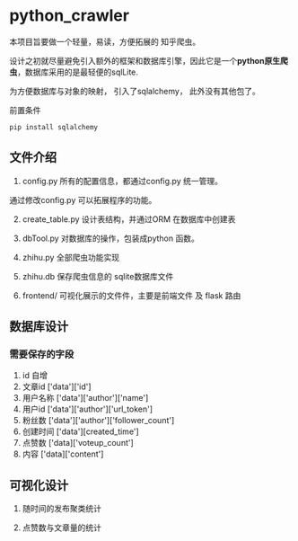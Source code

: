 # python_crawler
本项目旨要做一个轻量，易读，方便拓展的 知乎爬虫。 

设计之初就尽量避免引入额外的框架和数据库引擎，因此它是一个**python原生爬虫**，数据库采用的是最轻便的sqlLite.

为方便数据库与对象的映射， 引入了sqlalchemy， 此外没有其他包了。 

前置条件
```bash
pip install sqlalchemy
```

## 文件介绍
1. config.py 
所有的配置信息，都通过config.py 统一管理。 

通过修改config.py 可以拓展程序的功能。 

2. create_table.py
设计表结构，并通过ORM 在数据库中创建表 

3. dbTool.py
对数据库的操作，包装成python 函数。 

4. zhihu.py
全部爬虫功能实现

5. zhihu.db
保存爬虫信息的 sqlite数据库文件

6. frontend/
可视化展示的文件件，主要是前端文件  及 flask 路由



## 数据库设计

### 需要保存的字段

1. id 自增
2. 文章id   ['data']['id']
3. 用户名称  ['data']['author']['name']
4. 用户id    ['data']['author']['url_token']
5. 粉丝数   ['data']['author']['follower_count']
6. 创建时间  ['data'][created_time']
7. 点赞数    ['data]['voteup_count']
8. 内容  ['data]['content']

## 可视化设计

1. 随时间的发布聚类统计


2. 点赞数与文章量的统计
